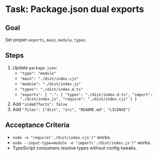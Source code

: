 # Task: Package.json dual exports

## Goal
Set proper `exports`, `main`, `module`, `types`.

## Steps
1. Update `package.json`:
   - `"type": "module"`
   - `"main": "./dist/index.cjs"`
   - `"module": "./dist/index.js"`
   - `"types": "./dist/index.d.ts"`
   - `"exports": { ".": { "types": "./dist/index.d.ts", "import": "./dist/index.js", "require": "./dist/index.cjs" } }`
2. Add `"sideEffects": false`
3. Add `"files": ["dist", "src", "README.md", "LICENSE"]`

## Acceptance Criteria
- `node -e "require('./dist/index.cjs')"` works.
- `node --input-type=module -e "import('./dist/index.js')"` works.
- TypeScript consumers resolve types without config tweaks.
